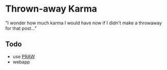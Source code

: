 # Thrown-away Karma

"I wonder how much karma I would have now if I didn't make a throwaway for that post..."

## Todo
* use [PRAW](https://praw.readthedocs.org/en/latest/index.html)
* webapp
